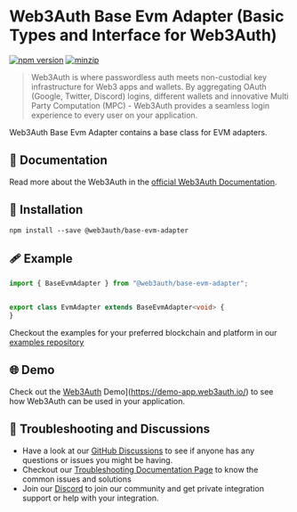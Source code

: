 # Web3Auth Base Evm Adapter (Basic Types and Interface for Web3Auth)

[![npm version](https://img.shields.io/npm/v/@web3auth/base-evm-adapter?label=%22%22)](https://www.npmjs.com/package/@web3auth/base-evm-adapter/v/latest)
[![minzip](https://img.shields.io/bundlephobia/minzip/@web3auth/base?label=%22%22)](https://bundlephobia.com/result?p=@web3auth/base-evm-adapter@latest)

> Web3Auth is where passwordless auth meets non-custodial key infrastructure for Web3 apps and wallets. By aggregating OAuth (Google, Twitter, Discord) logins, different wallets and innovative Multi Party Computation (MPC) - Web3Auth provides a seamless login experience to every user on your application.

Web3Auth Base Evm Adapter contains a base class for EVM adapters.

## 📖 Documentation

Read more about the Web3Auth in the [official Web3Auth Documentation](https://web3auth.io/docs/sdk/web/).

## 🔗 Installation

```shell
npm install --save @web3auth/base-evm-adapter
```

## 🩹 Example

```ts
import { BaseEvmAdapter } from "@web3auth/base-evm-adapter";


export class EvmAdapter extends BaseEvmAdapter<void> {
}
```

Checkout the examples for your preferred blockchain and platform in our [examples repository](https://github.com/Web3Auth/examples/)

## 🌐 Demo
Check out the [Web3Auth](https://demo-app.web3auth.io/) Demo](https://demo-app.web3auth.io/) to see how Web3Auth can be used in your application.

## 💬 Troubleshooting and Discussions

- Have a look at our [GitHub Discussions](https://github.com/Web3Auth/Web3Auth/discussions?discussions_q=sort%3Atop) to see if anyone has any questions or issues you might be having.
- Checkout our [Troubleshooting Documentation Page](https://web3auth.io/docs/troubleshooting) to know the common issues and solutions
- Join our [Discord](https://discord.gg/web3auth) to join our community and get private integration support or help with your integration.
